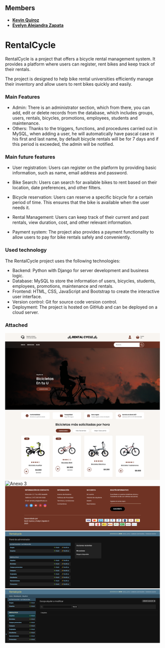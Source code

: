 ## Members
- [**Kevin Quiroz**](https://github.com/KevinQzG)
- [**Evelyn Alejandra Zapata**](https://github.com/EvelynZapata20)

# RentalCycle

RentalCycle is a project that offers a bicycle rental management system. It provides a platform where users can register, rent bikes and keep track of their rentals.

The project is designed to help bike rental universities efficiently manage their inventory and allow users to rent bikes quickly and easily.

### Main Features

- Admin: There is an administrator section, which from there, you can add, edit or delete records from the database, which includes groups, users, rentals, bicycles, promotions, employees, students and maintenance.
- Others: Thanks to the triggers, functions, and procedures carried out in MySQL, when adding a user, he will automatically have pascal case in his first and last name, by default bicycle rentals will be for 7 days and if this period is exceeded, the admin will be notified.

### Main future features

- User registration: Users can register on the platform by providing basic information, such as name, email address and password.

- Bike Search: Users can search for available bikes to rent based on their location, date preferences, and other filters.

- Bicycle reservation: Users can reserve a specific bicycle for a certain period of time. This ensures that the bike is available when the user needs it.

- Rental Management: Users can keep track of their current and past rentals, view duration, cost, and other relevant information.

- Payment system: The project also provides a payment functionality to allow users to pay for bike rentals safely and conveniently.


### Used technology

The RentalCycle project uses the following technologies:

- Backend: Python with Django for server development and business logic.
- Database: MySQL to store the information of users, bicycles, students, employees, promotions, maintenance and rentals.
- Frontend: HTML, CSS, JavaScript and Bootstrap to create the interactive user interface.
- Version control: Git for source code version control.
- Deployment: The project is hosted on GitHub and can be deployed on a cloud server.


### Attached

![Anexo 1](https://raw.githubusercontent.com/KevinQzG/RentalCycle/master/CYCLE1.png)
![Anexo 2](https://raw.githubusercontent.com/KevinQzG/RentalCycle/master/CYCLE2.png)
![Anexo 3](https://raw.githubusercontent.com/KevinQzG/RentalCycle/master/CYCLE3.png)
![Anexo 4](https://raw.githubusercontent.com/KevinQzG/RentalCycle/master/CYCLE4.png)
![Anexo 5](https://raw.githubusercontent.com/KevinQzG/RentalCycle/master/CYCLE5.png)
![Anexo 6](https://raw.githubusercontent.com/KevinQzG/RentalCycle/master/CYCLE6.png)

